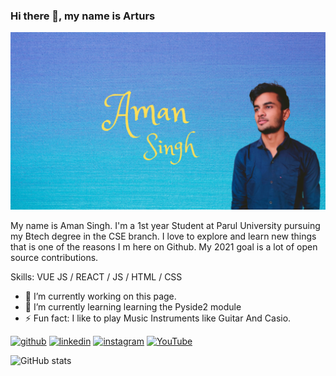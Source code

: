 ### Hi there 👋, my name is Arturs
![](https://github.com/elysian12/elysian12/blob/main/header.png)

My name is Aman Singh. I'm a 1st year Student at Parul University pursuing my Btech degree in the CSE branch. I love to explore and learn new things that is one of the reasons I m here on Github. My 2021 goal is a lot of open source contributions.

Skills: VUE JS / REACT / JS / HTML / CSS

- 🔭 I’m currently working on this page. 
- 🌱 I’m currently learning learning the Pyside2 module 
- ⚡ Fun fact: I like to play Music Instruments like Guitar And Casio. 


[<img src='https://cdn.jsdelivr.net/npm/simple-icons@3.0.1/icons/github.svg' alt='github' height='40'>](https://github.com/elysian12)  [<img src='https://cdn.jsdelivr.net/npm/simple-icons@3.0.1/icons/linkedin.svg' alt='linkedin' height='40'>](https://www.linkedin.com/in/aman-singh-9966101b8/)  [<img src='https://cdn.jsdelivr.net/npm/simple-icons@3.0.1/icons/instagram.svg' alt='instagram' height='40'>](https://www.instagram.com/amanasr7071/)  [<img src='https://cdn.jsdelivr.net/npm/simple-icons@3.0.1/icons/youtube.svg' alt='YouTube' height='40'>](https://www.youtube.com/channel/UCeUlDJtyQj4Y61MOc0V-aNg/featured?view_as=subscriber)  

![GitHub stats](https://github-readme-stats.vercel.app/api?username=elysian12&show_icons=true)  


